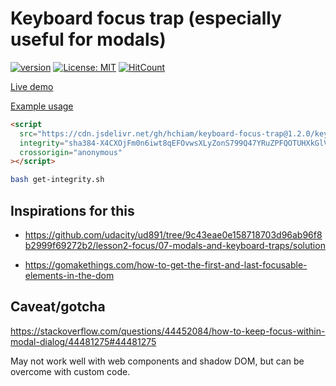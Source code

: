 # Keyboard focus trap (especially useful for modals)

[![version](https://img.shields.io/github/release/hchiam/keyboard-focus-trap?style=flat-square)](https://github.com/hchiam/keyboard-focus-trap/releases) [![License: MIT](https://img.shields.io/badge/License-MIT-yellow.svg?style=flat-square)](https://github.com/hchiam/keyboard-focus-trap/blob/master/LICENSE) [![HitCount](http://hits.dwyl.com/hchiam/keyboard-focus-trap.svg)](http://hits.dwyl.com/hchiam/keyboard-focus-trap)

[Live demo](https://codepen.io/hchiam/pen/NWxbBdr)

[Example usage](https://github.com/hchiam/keyboard-focus-trap/blob/master/demo.html)

```html
<script
  src="https://cdn.jsdelivr.net/gh/hchiam/keyboard-focus-trap@1.2.0/keyboard-focus-trap.js"
  integrity="sha384-X4CXOjFm0n6iwt8qEFOvwsXLyZonS799Q47YRuZPFQOTUHXkGlV9kXsbjpZ1S3rm"
  crossorigin="anonymous"
></script>
```

```bash
bash get-integrity.sh
```

## Inspirations for this

- <https://github.com/udacity/ud891/tree/9c43eae0e158718703d96ab96f8b2999f69272b2/lesson2-focus/07-modals-and-keyboard-traps/solution>

- <https://gomakethings.com/how-to-get-the-first-and-last-focusable-elements-in-the-dom>

## Caveat/gotcha

<https://stackoverflow.com/questions/44452084/how-to-keep-focus-within-modal-dialog/44481275#44481275>

May not work well with web components and shadow DOM, but can be overcome with custom code.
